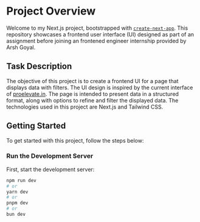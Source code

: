 # Project Overview

Welcome to my Next.js project, bootstrapped with [`create-next-app`](https://github.com/vercel/next.js/tree/canary/packages/create-next-app). This repository showcases a frontend user interface (UI) designed as part of an assignment before joining an frontened engineer internship provided by Arsh Goyal.

## Task Description

The objective of this project is to create a frontend UI for a page that displays data with filters. The UI design is inspired by the current interface of [proelevate.in](https://proelevate.in). The page is intended to present data in a structured format, along with options to refine and filter the displayed data. The technologies used in this project are Next.js and Tailwind CSS.

## Getting Started

To get started with this project, follow the steps below:

### Run the Development Server

First, start the development server:

```bash
npm run dev
# or
yarn dev
# or
pnpm dev
# or
bun dev
